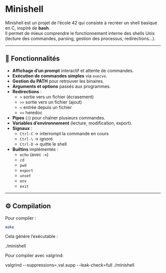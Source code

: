 # Minishell

Minishell est un projet de l’école 42 qui consiste à recréer un shell basique en C, inspiré de **bash**.  
Il permet de mieux comprendre le fonctionnement interne des shells Unix (lecture des commandes, parsing, gestion des processus, redirections…).

---

## 📖 Fonctionnalités

- **Affichage d’un prompt** interactif et attente de commandes.  
- **Exécution de commandes simples** via `execve`.  
- **Gestion du PATH** pour retrouver les binaires.  
- **Arguments et options** passés aux programmes.  
- **Redirections** :
  - `>` sortie vers un fichier (écrasement)
  - `>>` sortie vers un fichier (ajout)
  - `<` entrée depuis un fichier
  - `<<` heredoc
- **Pipes** (`|`) pour chaîner plusieurs commandes.  
- **Variables d’environnement** (lecture, modification, export).  
- **Signaux** :
  - `Ctrl-C` → interrompt la commande en cours
  - `Ctrl-\` → ignoré
  - `Ctrl-D` → quitte le shell  
- **Builtins** implémentés :  
  - `echo` (avec `-n`)
  - `cd`
  - `pwd`
  - `export`
  - `unset`
  - `env`
  - `exit`

---
## ⚙️ Compilation

Pour compiler :  

```bash
make
```

Cela génère l’exécutable :

./minishell

Pour compiler avec valgrind:

valgrind --suppressions=.val.supp --leak-check=full ./minishell

